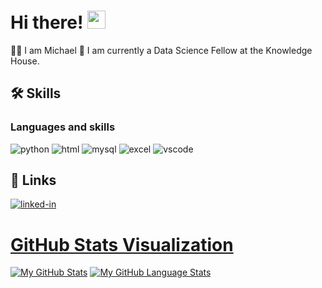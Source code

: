 # Hi there! <img src="https://media.giphy.com/media/hvRJCLFzcasrR4ia7z/giphy.gif" width="29px" height="29px">
🙋‍♂️ I am Michael 
🌱 I am currently a Data Science Fellow at the Knowledge House.

## 🛠️ Skills

### Languages and skills
![python](https://img.shields.io/badge/Python-3776AB?style=for-the-badge&logo=python&logoColor=white)
![html](https://img.shields.io/badge/HTML-239120?style=for-the-badge&logo=html5&logoColor=white)
![mysql](https://img.shields.io/badge/MySQL-005C84?style=for-the-badge&logo=mysql&logoColor=white)
![excel](https://img.shields.io/badge/Microsoft_Excel-217346?style=for-the-badge&logo=microsoft-excel&logoColor=white)
![vscode](https://img.shields.io/badge/Visual_Studio_Code-0078D4?style=for-the-badge&logo=visual%20studio%20code&logoColor=white)

## 🔗 Links
[![linked-in](https://img.shields.io/badge/Linked_In-0077B5?style=for-the-badge&logo=LinkedIn&logoColor=white)](https://www.linkedin.com/in/micanales/)



# [GitHub Stats Visualization](https://github.com/MichaelJCanales/github-stats)
[![My GitHub Stats](https://github-readme-stats.vercel.app/api/?username=MichaelJCanales&count_private=true&theme=tokyonight&showicons=true)]()
[![My GitHub Language Stats](https://github-readme-stats.vercel.app/api/top-langs/?username=MichaelJCanales&langs_count=5&theme=tokyonight)]()

